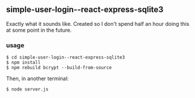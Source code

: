 ## simple-user-login--react-express-sqlite3
Exactly what it sounds like. Created so I don't spend half an hour doing this
at some point in the future.

### usage
```
$ cd simple-user-login--react-express-sqlite3
$ npm install
$ npm rebuild bcrypt --build-from-source
```
Then, in another terminal:
```
$ node server.js
```
